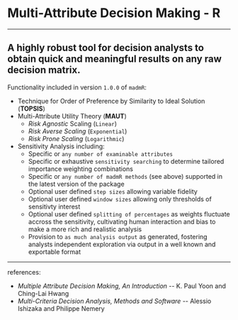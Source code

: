 <h1>Multi-Attribute Decision Making - R</h1>
<hr>
<h2>A highly robust tool for decision analysts to obtain quick and meaningful results on any raw decision matrix. </h2> 
<p>Functionality included in version <code>1.0.0</code> of <code>madmR</code>: </p>
<ul> 
<li>Technique for Order of Preference by Similarity to Ideal Solution (<strong>TOPSIS</strong>)</li>
<li>Multi-Attribute Utility Theory (<strong>MAUT</strong>)
    <ul> 
        <li> <em>Risk Agnostic</em> Scaling (<code>Linear</code>) </li>
        <li> <em>Risk Averse Scaling</em> (<code>Exponential</code>) </li>
        <li> <em>Risk Prone Scaling</em> (<code>Logarithmic</code>) </li>
    </ul>
</li>
<li> Sensitivity Analysis including:
    <ul> 
        <li> Specific or <code>any number of examinable attributes</code> </li>
        <li> Specific or exhaustive <code>sensitivity searching</code> to determine tailored importance weighting combinations</li>
        <li> Specific or <code>any number of madmR methods</code> (see above) supported in the latest version of the package </li>
        <li> Optional user defined <code>step sizes</code> allowing variable fidelity </li>
        <li> Optional user defined <code>window sizes</code> allowing only thresholds of sensitivty interest </li>
        <li> Optional user defined <code>splitting of percentages</code> as weights fluctuate accross the sensitivity, cultivating human interaction and bias to make a more rich and realistic analysis</li>
        <li> Provision to <code>as much analysis output</code> as generated, fostering analysts independent exploration via output in a well known and exportable format</li>
    </ul>
</li>
</ul>
<hr>
<p> references:</p>
<ul> 
    <li><em>Multiple Attribute Decision Making, An Introduction</em> -- K. Paul Yoon and Ching-Lai Hwang</li>
    <li><em>Multi-Criteria Decision Analysis, Methods and Software</em> -- Alessio Ishizaka and Philippe Nemery</li>
</ul>
